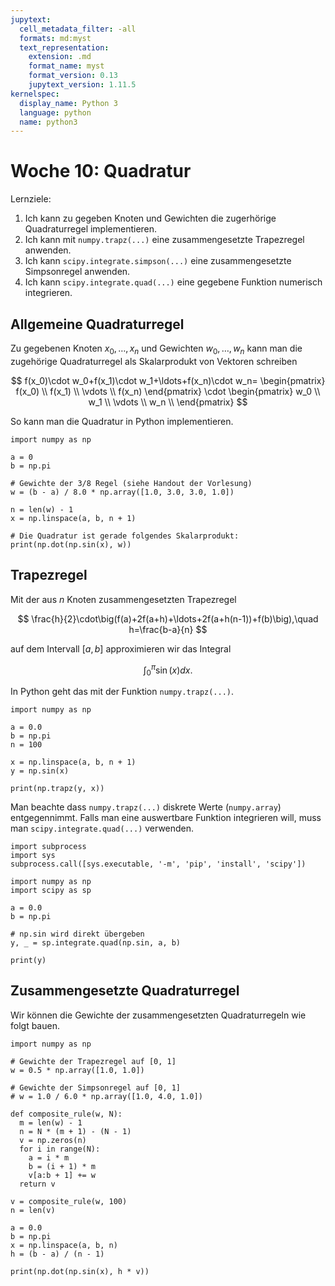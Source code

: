 ```yaml
---
jupytext:
  cell_metadata_filter: -all
  formats: md:myst
  text_representation:
    extension: .md
    format_name: myst
    format_version: 0.13
    jupytext_version: 1.11.5
kernelspec:
  display_name: Python 3
  language: python
  name: python3
---
```


# Woche 10: Quadratur

Lernziele:

1. Ich kann zu gegeben Knoten und Gewichten die zugerhörige Quadraturregel implementieren.
2. Ich kann mit `numpy.trapz(...)` eine zusammengesetzte Trapezregel anwenden.
3. Ich kann `scipy.integrate.simpson(...)` eine zusammengesetzte Simpsonregel anwenden.
4. Ich kann `scipy.integrate.quad(...)` eine gegebene Funktion numerisch integrieren.

## Allgemeine Quadraturregel

Zu gegebenen Knoten $x_0,\ldots,x_n$ und Gewichten $w_0,\ldots,w_n$ kann man die zugehörige Quadraturregel als Skalarprodukt von Vektoren schreiben

$$
f(x_0)\cdot w_0+f(x_1)\cdot w_1+\ldots+f(x_n)\cdot w_n=
\begin{pmatrix}
    f(x_0) \\
    f(x_1) \\
    \vdots \\
    f(x_n)
\end{pmatrix}
\cdot
\begin{pmatrix}
    w_0 \\
    w_1 \\
    \vdots \\
    w_n \\
\end{pmatrix}
$$

So kann man die Quadratur in Python implementieren.

```{code-cell} ipython3
import numpy as np

a = 0
b = np.pi

# Gewichte der 3/8 Regel (siehe Handout der Vorlesung)
w = (b - a) / 8.0 * np.array([1.0, 3.0, 3.0, 1.0])

n = len(w) - 1
x = np.linspace(a, b, n + 1)

# Die Quadratur ist gerade folgendes Skalarprodukt:
print(np.dot(np.sin(x), w))
```

## Trapezregel

Mit der aus $n$ Knoten zusammengesetzten Trapezregel

$$
\frac{h}{2}\cdot\big(f(a)+2f(a+h)+\ldots+2f(a+h(n-1))+f(b)\big),\quad
h=\frac{b-a}{n}
$$

auf dem Intervall $[a,b]$ approximieren wir das Integral

$$
\int_0^\pi\sin(x)dx.
$$

In Python geht das mit der Funktion `numpy.trapz(...)`.

```{code-cell} ipython3
import numpy as np

a = 0.0
b = np.pi
n = 100

x = np.linspace(a, b, n + 1)
y = np.sin(x)

print(np.trapz(y, x))
```

Man beachte dass `numpy.trapz(...)` diskrete Werte (`numpy.array`) entgegennimmt.
Falls man eine auswertbare Funktion integrieren will,
muss man `scipy.integrate.quad(...)` verwenden.

```{code-cell} ipython3
import subprocess
import sys
subprocess.call([sys.executable, '-m', 'pip', 'install', 'scipy'])

import numpy as np
import scipy as sp

a = 0.0
b = np.pi

# np.sin wird direkt übergeben
y, _ = sp.integrate.quad(np.sin, a, b)

print(y)
```

## Zusammengesetzte Quadraturregel

Wir können die Gewichte der zusammengesetzten Quadraturregeln wie folgt bauen.

```{code-cell} ipython3
import numpy as np

# Gewichte der Trapezregel auf [0, 1]
w = 0.5 * np.array([1.0, 1.0])

# Gewichte der Simpsonregel auf [0, 1]
# w = 1.0 / 6.0 * np.array([1.0, 4.0, 1.0])

def composite_rule(w, N):
  m = len(w) - 1
  n = N * (m + 1) - (N - 1)
  v = np.zeros(n)
  for i in range(N):
    a = i * m
    b = (i + 1) * m
    v[a:b + 1] += w
  return v

v = composite_rule(w, 100)
n = len(v)

a = 0.0
b = np.pi
x = np.linspace(a, b, n)
h = (b - a) / (n - 1)

print(np.dot(np.sin(x), h * v))
```
